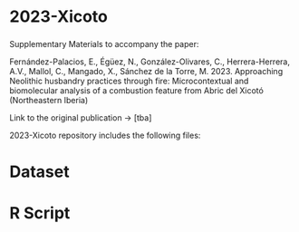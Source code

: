 ###
# 2023-Xicoto
###
Supplementary Materials to accompany the paper:

Fernández-Palacios, E., Égüez, N., González-Olivares, C., Herrera-Herrera, A.V., Mallol, C., Mangado, X., Sánchez de la Torre, M. 2023. Approaching Neolithic husbandry practices through fire: Microcontextual and biomolecular analysis of a combustion feature from Abric del Xicotó (Northeastern Iberia)


Link to the original publication ->  [tba]

2023-Xicoto repository includes the following files:

###
# Dataset
###

###
# R Script
###
